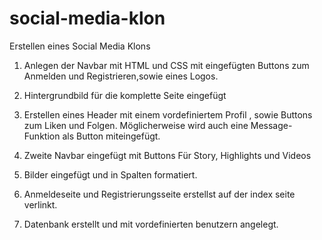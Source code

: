 # social-media-klon
Erstellen eines Social Media Klons

1. Anlegen der Navbar mit HTML und CSS
mit eingefügten Buttons zum Anmelden und Registrieren,sowie eines Logos.

2. Hintergrundbild für die komplette Seite eingefügt

3. Erstellen  eines Header mit einem vordefiniertem Profil , sowie Buttons zum Liken und Folgen.
Möglicherweise wird auch eine Message-Funktion als Button miteingefügt.

4. Zweite Navbar eingefügt mit Buttons Für Story, Highlights und Videos

5. Bilder eingefügt und in Spalten formatiert.

6. Anmeldeseite und Registrierungsseite erstellst auf der index seite verlinkt.

7. Datenbank erstellt und mit vordefinierten benutzern angelegt.